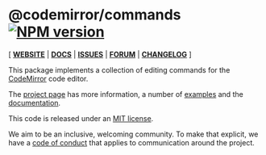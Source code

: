 # @codemirror/commands [![NPM version](https://img.shields.io/npm/v/@codemirror/commands.svg)](https://www.npmjs.org/package/@codemirror/commands)

[ [**WEBSITE**](https://codemirror.net/) | [**DOCS**](https://codemirror.net/docs/ref/#commands) | [**ISSUES**](https://github.com/codemirror/codemirror.next/issues) | [**FORUM**](https://discuss.codemirror.net/c/next/) | [**CHANGELOG**](https://github.com/codemirror/commands/blob/main/CHANGELOG.md) ]

This package implements a collection of editing commands for the
[CodeMirror](https://codemirror.net/) code editor.

The [project page](https://codemirror.net/) has more information, a
number of [examples](https://codemirror.net/examples/) and the
[documentation](https://codemirror.net/docs/).

This code is released under an
[MIT license](https://github.com/codemirror/commands/tree/main/LICENSE).

We aim to be an inclusive, welcoming community. To make that explicit,
we have a [code of
conduct](http://contributor-covenant.org/version/1/1/0/) that applies
to communication around the project.

